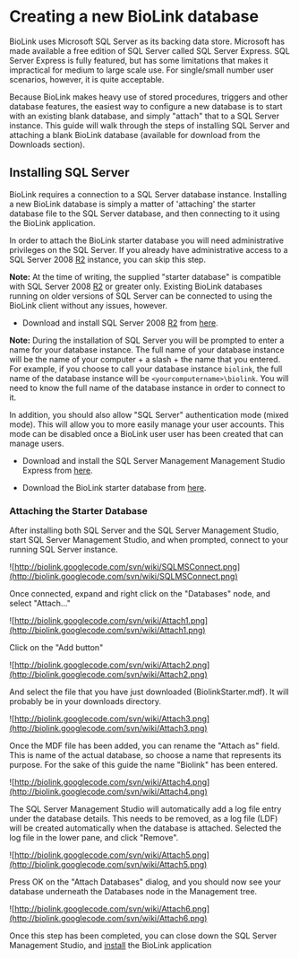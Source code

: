# Creating a new BioLink database #

BioLink uses Microsoft SQL Server as its backing data store. Microsoft has made available a free edition of SQL Server called SQL Server Express. SQL Server Express is fully featured, but has some limitations that makes it impractical for medium to large scale use. For single/small number user scenarios, however, it is quite acceptable.

Because BioLink makes heavy use of stored procedures, triggers and other database features, the easiest way to configure a new database is to start with an existing blank database, and simply "attach" that to a SQL Server instance. This guide will walk through the steps of installing SQL Server and attaching a blank BioLink database (available for download from the Downloads section).

## Installing SQL Server ##

BioLink requires a connection to a SQL Server database instance. Installing a new BioLink database is simply a matter of 'attaching' the starter database file to the SQL Server database, and then connecting to it using the BioLink application.

In order to attach the BioLink starter database you will need administrative privileges on the SQL Server.  If you already have administrative access to a SQL Server 2008 [R2](https://code.google.com/p/biolink/source/detail?r=2) instance, you can skip this step.

**Note:** At the time of writing, the supplied "starter database" is compatible with  SQL Server 2008 [R2](https://code.google.com/p/biolink/source/detail?r=2) or greater only. Existing BioLink databases running on older versions of SQL Server can be connected to using the BioLink client without any issues, however.

  * Download and install SQL Server 2008 [R2](https://code.google.com/p/biolink/source/detail?r=2) from [here](http://www.microsoft.com/sqlserver/en/us/editions/express.aspx*).

**Note:** During the installation of SQL Server you will be prompted to enter a name for your database instance. The full name of your database instance will be the name of your computer + a slash + the name that you entered. For example, if you choose to call your database instance `biolink`, the full name of the database instance will be `<yourcomputername>\biolink`. You will need to know the full name of the database instance in order to connect to it.

In addition, you should also allow "SQL Server" authentication mode (mixed mode). This will allow you to more easily manage your user accounts. This mode can be disabled once a BioLink user user has been created that can manage users.

  * Download and install the SQL Server Management Management Studio Express from [here](http://www.microsoft.com/download/en/details.aspx?id=22985).

  * Download the BioLink starter database from [here](http://code.google.com/p/biolink/downloads/detail?name=BioLinkStarter.mdf).

### Attaching the Starter Database ###

After installing both SQL Server and the SQL Server Management Studio, start SQL Server Management Studio, and when prompted, connect to your running SQL Server instance.

![http://biolink.googlecode.com/svn/wiki/SQLMSConnect.png](http://biolink.googlecode.com/svn/wiki/SQLMSConnect.png)

Once connected, expand and right click on the "Databases" node, and select "Attach..."

![http://biolink.googlecode.com/svn/wiki/Attach1.png](http://biolink.googlecode.com/svn/wiki/Attach1.png)

Click on the "Add button"

![http://biolink.googlecode.com/svn/wiki/Attach2.png](http://biolink.googlecode.com/svn/wiki/Attach2.png)

And select the file that you have just downloaded (BiolinkStarter.mdf). It will probably be in your downloads directory.

![http://biolink.googlecode.com/svn/wiki/Attach3.png](http://biolink.googlecode.com/svn/wiki/Attach3.png)

Once the MDF file has been added, you can rename the "Attach as" field. This is name of the actual database, so choose a name that represents its purpose. For the sake of this guide the name "Biolink" has been entered.

![http://biolink.googlecode.com/svn/wiki/Attach4.png](http://biolink.googlecode.com/svn/wiki/Attach4.png)

The SQL Server Management Studio will automatically add a log file entry under the database details. This needs to be removed, as a log file (LDF) will be created automatically when the database is attached. Selected the log file in the lower pane, and click "Remove".

![http://biolink.googlecode.com/svn/wiki/Attach5.png](http://biolink.googlecode.com/svn/wiki/Attach5.png)

Press OK on the "Attach Databases" dialog, and you should now see your database underneath the Databases node in the Management tree.

![http://biolink.googlecode.com/svn/wiki/Attach6.png](http://biolink.googlecode.com/svn/wiki/Attach6.png)


Once this step has been completed, you can close down the SQL Server Management Studio, and [install](InstallBiolink.md) the BioLink application